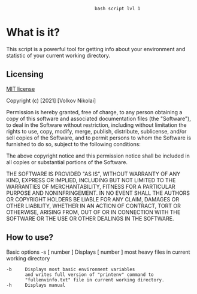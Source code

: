                                     bash script lvl 1
# What is it?


This script is a powerful tool for getting info about your environment 
and statistic of your current working directory.

## Licensing

[MIT license](https://opensource.org/licenses/MIT)

Copyright (c) [2021] [Volkov Nikolai]

Permission is hereby granted, free of charge, to any person obtaining a copy
of this software and associated documentation files (the "Software"), to deal
in the Software without restriction, including without limitation the rights
to use, copy, modify, merge, publish, distribute, sublicense, and/or sell
copies of the Software, and to permit persons to whom the Software is
furnished to do so, subject to the following conditions:

The above copyright notice and this permission notice shall be included in all
copies or substantial portions of the Software.

THE SOFTWARE IS PROVIDED "AS IS", WITHOUT WARRANTY OF ANY KIND, EXPRESS OR
IMPLIED, INCLUDING BUT NOT LIMITED TO THE WARRANTIES OF MERCHANTABILITY,
FITNESS FOR A PARTICULAR PURPOSE AND NONINFRINGEMENT. IN NO EVENT SHALL THE
AUTHORS OR COPYRIGHT HOLDERS BE LIABLE FOR ANY CLAIM, DAMAGES OR OTHER
LIABILITY, WHETHER IN AN ACTION OF CONTRACT, TORT OR OTHERWISE, ARISING FROM,
OUT OF OR IN CONNECTION WITH THE SOFTWARE OR THE USE OR OTHER DEALINGS IN THE
SOFTWARE.

## How to use?


Basic options
    -s [ number ]    Displays [ number ] most heavy files in current working directory

    -b     Displays most basic environment variables 
           and writes full version of "printenv" command to 
           "fullenvinfo.txt" file in current working directory.
    -h     Displays manual

